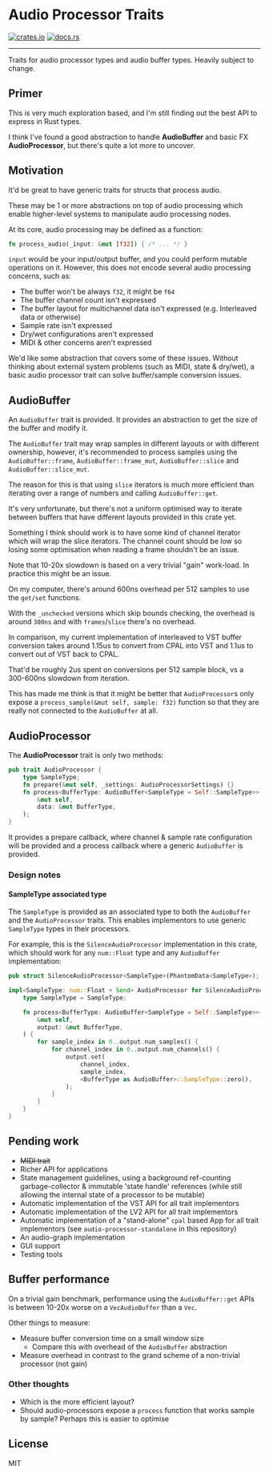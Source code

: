 # Audio Processor Traits
[![crates.io](https://img.shields.io/crates/v/audio-processor-traits.svg)](https://crates.io/crates/audio-processor-traits)
[![docs.rs](https://docs.rs/audio-processor-traits/badge.svg)](https://docs.rs/audio-processor-traits/)
- - -
Traits for audio processor types and audio buffer types. Heavily subject to change.

## Primer
This is very much exploration based, and I'm still finding out the best API to express in Rust types.

I think I've found a good abstraction to handle **AudioBuffer** and basic FX **AudioProcessor**, but there's quite a
lot more to uncover.

## Motivation
It'd be great to have generic traits for structs that process audio.

These may be 1 or more abstractions on top of audio processing which enable higher-level systems to manipulate audio
processing nodes.

At its core, audio processing may be defined as a function:
```rust
fn process_audio(_input: &mut [f32]) { /* ... */ }
```

`input` would be your input/output buffer, and you could perform mutable operations on it. However, this does not
encode several audio processing concerns, such as:

* The buffer won't be always `f32`, it might be `f64`
* The buffer channel count isn't expressed
* The buffer layout for multichannel data isn't expressed (e.g. Interleaved data or otherwise)
* Sample rate isn't expressed
* Dry/wet configurations aren't expressed
* MIDI & other concerns aren't expressed

We'd like some abstraction that covers some of these issues. Without thinking about external system problems (such as
MIDI, state & dry/wet), a basic audio processor trait can solve buffer/sample conversion issues.

## AudioBuffer
An `AudioBuffer` trait is provided. It provides an abstraction to get the size of the buffer and modify it.

The `AudioBuffer` trait may wrap samples in different layouts or with different ownership, however, it's recommended to
process samples using the `AudioBuffer::frame`, `AudioBuffer::frame_mut`, `AudioBuffer::slice` and
`AudioBuffer::slice_mut`.

The reason for this is that using `slice` iterators is much more efficient than iterating over a range of numbers and
calling `AudioBuffer::get`.

It's very unfortunate, but there's not a uniform optimised way to iterate between buffers that have different layouts
provided in this crate yet.

Something I think should work is to have some kind of channel iterator which will wrap the slice iterators. The channel
count should be low so losing some optimisation when reading a frame shouldn't be an issue.

Note that 10-20x slowdown is based on a very trivial "gain" work-load. In practice this might be an issue.

On my computer, there's around 600ns overhead per 512 samples to use the `get/set` functions.

With the `_unchecked` versions which skip bounds checking, the overhead is around `300ns` and with `frames`/`slice`
there's no overhead.

In comparison, my current implementation of interleaved to VST buffer conversion takes around 1.15us to convert from
CPAL into VST and 1.1us to convert out of VST back to CPAL.

That'd be roughly 2us spent on conversions per 512 sample block, vs a 300-600ns slowdown from iteration.

This has made me think is that it might be better that `AudioProcessor`s only expose a
`process_sample(&mut self, sample: f32)` function so that they are really not connected to the `AudioBuffer` at all.

## AudioProcessor

The **AudioProcessor** trait is only two methods:

```rust
pub trait AudioProcessor {
    type SampleType;
    fn prepare(&mut self, _settings: AudioProcessorSettings) {}
    fn process<BufferType: AudioBuffer<SampleType = Self::SampleType>>(
        &mut self,
        data: &mut BufferType,
    );
}
```

It provides a prepare callback, where channel & sample rate configuration will be provided and a process callback where
a generic `AudioBuffer` is provided.

### Design notes
#### SampleType associated type

The `SampleType` is provided as an associated type to both the `AudioBuffer` and the `AudioProcessor` traits. This
enables implementors to use generic `SampleType` types in their processors.

For example, this is the `SilenceAudioProcessor` implementation in this crate, which should work for any `num::Float`
type and any `AudioBuffer` implementation:

```rust
pub struct SilenceAudioProcessor<SampleType>(PhantomData<SampleType>);

impl<SampleType: num::Float + Send> AudioProcessor for SilenceAudioProcessor<SampleType> {
    type SampleType = SampleType;

    fn process<BufferType: AudioBuffer<SampleType = Self::SampleType>>(
        &mut self,
        output: &mut BufferType,
    ) {
        for sample_index in 0..output.num_samples() {
            for channel_index in 0..output.num_channels() {
                output.set(
                    channel_index,
                    sample_index,
                    <BufferType as AudioBuffer>::SampleType::zero(),
                );
            }
        }
    }
}
```

## Pending work
* ~~MIDI trait~~
* Richer API for applications
* State management guidelines, using a background ref-counting garbage-collector & immutable 'state handle' references
  (while still allowing the internal state of a processor to be mutable)
* Automatic implementation of the VST API for all trait implementors
* Automatic implementation of the LV2 API for all trait implementors
* Automatic implementation of a "stand-alone" `cpal` based App for all trait implementors (see
  `audio-processor-standalone` in this repository)
* An audio-graph implementation
* GUI support
* Testing tools

## Buffer performance
On a trivial gain benchmark, performance using the `AudioBuffer::get` APIs is between 10-20x worse on a 
`VecAudioBuffer` than a `Vec`.

Other things to measure:

* Measure buffer conversion time on a small window size
  * Compare this with overhead of the `AudioBuffer` abstraction
* Measure overhead in contrast to the grand scheme of a non-trivial processor (not gain)

### Other thoughts
* Which is the more efficient layout?
* Should audio-processors expose a `process` function that works sample by sample? Perhaps this is easier to optimise

## License
MIT

